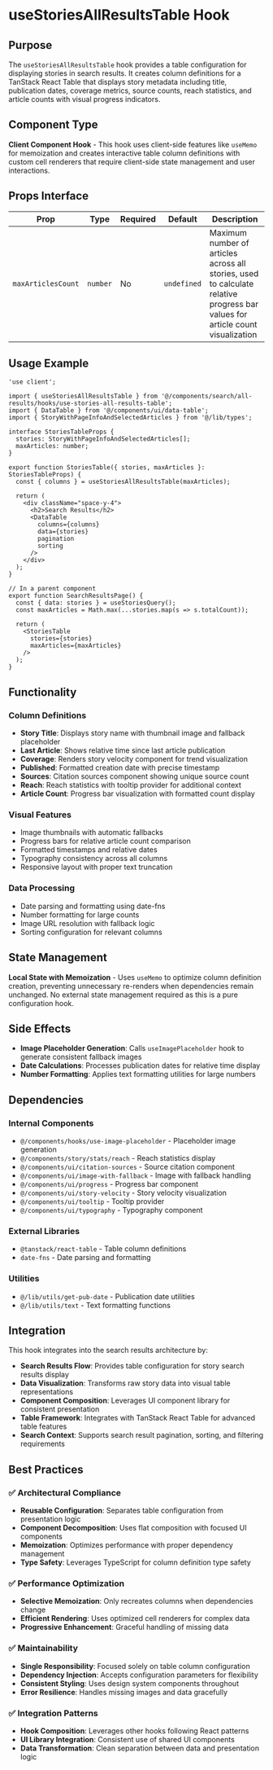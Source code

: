 # useStoriesAllResultsTable Hook

## Purpose
The `useStoriesAllResultsTable` hook provides a table configuration for displaying stories in search results. It creates column definitions for a TanStack React Table that displays story metadata including title, publication dates, coverage metrics, source counts, reach statistics, and article counts with visual progress indicators.

## Component Type
**Client Component Hook** - This hook uses client-side features like `useMemo` for memoization and creates interactive table column definitions with custom cell renderers that require client-side state management and user interactions.

## Props Interface

| Prop | Type | Required | Default | Description |
|------|------|----------|---------|-------------|
| `maxArticlesCount` | `number` | No | `undefined` | Maximum number of articles across all stories, used to calculate relative progress bar values for article count visualization |

## Usage Example

```tsx
'use client';

import { useStoriesAllResultsTable } from '@/components/search/all-results/hooks/use-stories-all-results-table';
import { DataTable } from '@/components/ui/data-table';
import { StoryWithPageInfoAndSelectedArticles } from '@/lib/types';

interface StoriesTableProps {
  stories: StoryWithPageInfoAndSelectedArticles[];
  maxArticles: number;
}

export function StoriesTable({ stories, maxArticles }: StoriesTableProps) {
  const { columns } = useStoriesAllResultsTable(maxArticles);

  return (
    <div className="space-y-4">
      <h2>Search Results</h2>
      <DataTable
        columns={columns}
        data={stories}
        pagination
        sorting
      />
    </div>
  );
}

// In a parent component
export function SearchResultsPage() {
  const { data: stories } = useStoriesQuery();
  const maxArticles = Math.max(...stories.map(s => s.totalCount));

  return (
    <StoriesTable 
      stories={stories} 
      maxArticles={maxArticles}
    />
  );
}
```

## Functionality

### Column Definitions
- **Story Title**: Displays story name with thumbnail image and fallback placeholder
- **Last Article**: Shows relative time since last article publication
- **Coverage**: Renders story velocity component for trend visualization
- **Published**: Formatted creation date with precise timestamp
- **Sources**: Citation sources component showing unique source count
- **Reach**: Reach statistics with tooltip provider for additional context
- **Article Count**: Progress bar visualization with formatted count display

### Visual Features
- Image thumbnails with automatic fallbacks
- Progress bars for relative article count comparison
- Formatted timestamps and relative dates
- Typography consistency across all columns
- Responsive layout with proper text truncation

### Data Processing
- Date parsing and formatting using date-fns
- Number formatting for large counts
- Image URL resolution with fallback logic
- Sorting configuration for relevant columns

## State Management
**Local State with Memoization** - Uses `useMemo` to optimize column definition creation, preventing unnecessary re-renders when dependencies remain unchanged. No external state management required as this is a pure configuration hook.

## Side Effects
- **Image Placeholder Generation**: Calls `useImagePlaceholder` hook to generate consistent fallback images
- **Date Calculations**: Processes publication dates for relative time display
- **Number Formatting**: Applies text formatting utilities for large numbers

## Dependencies

### Internal Components
- `@/components/hooks/use-image-placeholder` - Placeholder image generation
- `@/components/story/stats/reach` - Reach statistics display
- `@/components/ui/citation-sources` - Source citation component
- `@/components/ui/image-with-fallback` - Image with fallback handling
- `@/components/ui/progress` - Progress bar component
- `@/components/ui/story-velocity` - Story velocity visualization
- `@/components/ui/tooltip` - Tooltip provider
- `@/components/ui/typography` - Typography component

### External Libraries
- `@tanstack/react-table` - Table column definitions
- `date-fns` - Date parsing and formatting

### Utilities
- `@/lib/utils/get-pub-date` - Publication date utilities
- `@/lib/utils/text` - Text formatting functions

## Integration
This hook integrates into the search results architecture by:

- **Search Results Flow**: Provides table configuration for story search results display
- **Data Visualization**: Transforms raw story data into visual table representations
- **Component Composition**: Leverages UI component library for consistent presentation
- **Table Framework**: Integrates with TanStack React Table for advanced table features
- **Search Context**: Supports search result pagination, sorting, and filtering requirements

## Best Practices

### ✅ Architectural Compliance
- **Reusable Configuration**: Separates table configuration from presentation logic
- **Component Decomposition**: Uses flat composition with focused UI components
- **Memoization**: Optimizes performance with proper dependency management
- **Type Safety**: Leverages TypeScript for column definition type safety

### ✅ Performance Optimization
- **Selective Memoization**: Only recreates columns when dependencies change
- **Efficient Rendering**: Uses optimized cell renderers for complex data
- **Progressive Enhancement**: Graceful handling of missing data

### ✅ Maintainability
- **Single Responsibility**: Focused solely on table column configuration
- **Dependency Injection**: Accepts configuration parameters for flexibility
- **Consistent Styling**: Uses design system components throughout
- **Error Resilience**: Handles missing images and data gracefully

### ✅ Integration Patterns
- **Hook Composition**: Leverages other hooks following React patterns
- **UI Library Integration**: Consistent use of shared UI components
- **Data Transformation**: Clean separation between data and presentation logic